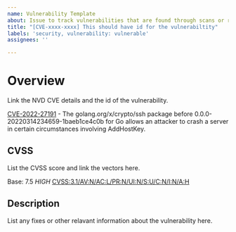 ```yaml
---
name: Vulnerability Template
about: Issue to track vulnerabilities that are found through scans or reports.
title: "[CVE-xxxx-xxxx] This should have id for the vulnerabiltity"
labels: 'security, vulnerability: vulnerable'
assignees: ''

---
```


# Overview

Link the NVD CVE details and the id of the vulnerability. 

[CVE-2022-27191](https://nvd.nist.gov/vuln/detail/CVE-2022-27191) - The golang.org/x/crypto/ssh package before 0.0.0-20220314234659-1baeb1ce4c0b for Go allows an attacker to crash a server in certain circumstances involving AddHostKey.


## CVSS

List the CVSS score and link the vectors here.

Base: 7.5 *HIGH*  [CVSS:3.1/AV:N/AC:L/PR:N/UI:N/S:U/C:N/I:N/A:H](https://nvd.nist.gov/vuln/detail/CVE-2022-27191#:~:text=CVSS%3A3.1/AV%3AN/AC%3AL/PR%3AN/UI%3AN/S%3AU/C%3AN/I%3AN/A%3AH)


## Description

List any fixes or other relavant information about the vulnerability here.
